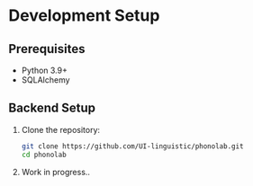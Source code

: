 # Development Setup

## Prerequisites

- Python 3.9+
- SQLAlchemy

## Backend Setup

1. Clone the repository:
   ```bash
   git clone https://github.com/UI-linguistic/phonolab.git
   cd phonolab
   ```

2. Work in progress..